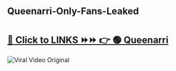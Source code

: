 
 ## Queenarri-Only-Fans-Leaked

# <h2><a href="https://clipsfans.com/Queenarri&ref=git">🔗 Click to LINKS ⏩⏩ 👉 🟢 Queenarri </a></h2>

<a href="https://clipsfans.com/Queenarri&ref=git" rel="nofollow" data-target="animated-image.originalLink"><img src="https://i.ibb.co.com/xMMVF88/686577567.gif" alt="Viral Video Original" style="max-width: 100%; display: inline-block;" data-target="animated-image.originalImage"></a>

